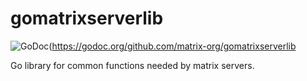 gomatrixserverlib
=================
![GoDoc](https://godoc.org/github.com/matrix-org/gomatrixserverlib?status.svg)(https://godoc.org/github.com/matrix-org/gomatrixserverlib

Go library for common functions needed by matrix servers.
